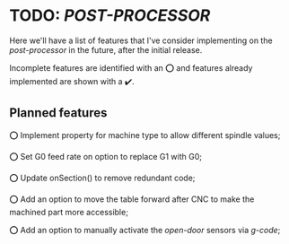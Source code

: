 
# TODO: *POST-PROCESSOR*

Here we'll have a list of features that I've consider implementing on the *post-processor* in the future, after the initial release.

Incomplete features are identified with an :o: and features already implemented are shown with a :heavy_check_mark:.

## Planned features

<!-- #Use :o: for incomplete tasks and :heavy_check_mark: for completed ones --> 
⭕ Implement property for machine type to allow different spindle values;

⭕ Set G0 feed rate on option to replace G1 with G0;

⭕ Update onSection() to remove redundant code;

⭕ Add an option to move the table forward after CNC to make the machined part more accessible;

⭕ Add an option to manually activate the *open-door* sensors via *g-code*;
